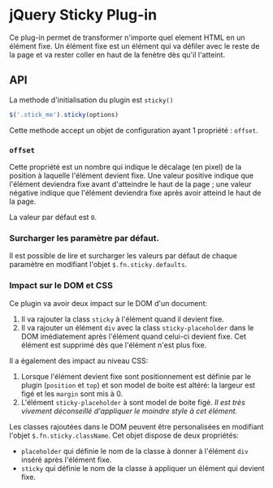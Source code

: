 jQuery Sticky Plug-in
=====================

Ce plug-in permet de transformer n'importe quel element HTML en un élément fixe.
Un élément fixe est un élément qui va défiler avec le reste de la page
et va rester coller en haut de la fenètre dès qu'il l'atteint.


API
---

La methode d'initialisation du plugin est `sticky()`

```javascript
$('.stick_me').sticky(options)
```

Cette methode accept un objet de configuration ayant 1 propriété : `offset`.

### `offset`

Cette propriété est un nombre qui indique le décalage (en pixel) de la position
à laquelle l'élément devient fixe. Une valeur positive indique que l'élément
deviendra fixe avant d'atteindre le haut de la page ; une valeur négative
indique que l'élément deviendra fixe après avoir atteind le haut de la page.

La valeur par défaut est `0`.


### Surcharger les paramètre par défaut.

Il est possible de lire et surcharger les valeurs par défaut de chaque paramètre
en modifiant l'objet `$.fn.sticky.defaults`.

### Impact sur le DOM et CSS

Ce plugin va avoir deux impact sur le DOM d'un document:

1. Il va rajouter la class `sticky` à l'élément quand il devient fixe.
2. Il va rajouter un élément `div` avec la class `sticky-placeholder` dans le
   DOM imédiatement après l'élément quand celui-ci devient fixe. Cet élément est
   supprimé dès que l'élément n'est plus fixe.

Il a également des impact au niveau CSS:

1. Lorsque l'élément devient fixe sont positionnement est définie par le plugin
   (`position` et `top`) et son model de boite est altéré: la largeur est
   figé et les `margin` sont mis à 0.
2. L'élément `sticky-placeholder` à sont model de boite figé. _Il est très
   vivement déconseillé d'appliquer le moindre style à cet élément._

Les classes rajoutées dans le DOM peuvent être personalisées en modifiant
l'objet `$.fn.sticky.className`. Cet objet dispose de deux propriétés:

* `placeholder` qui définie le nom de la classe à donner à l'élément `div`
  inséré après l'élément fixe.
* `sticky` qui définie le nom de la classe à appliquer un élément qui devient
  fixe.
